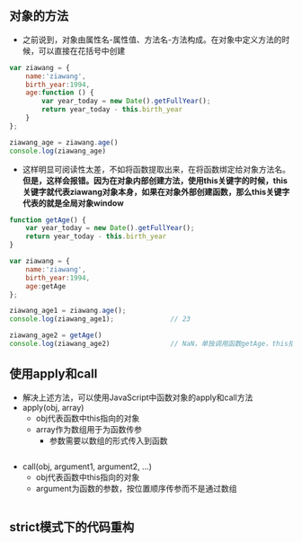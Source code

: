## 对象的方法
- 之前说到，对象由属性名-属性值、方法名-方法构成。在对象中定义方法的时候，可以直接在花括号中创建

```javascript
var ziawang = {
    name:'ziawang',
    birth_year:1994,
    age:function () {
        var year_today = new Date().getFullYear();
        return year_today - this.birth_year
    }
};

ziawang_age = ziawang.age()
console.log(ziawang_age)
```

- 这样明显可阅读性太差，不如将函数提取出来，在将函数绑定给对象方法名。**但是，这样会报错。因为在对象内部创建方法，使用this关键字的时候，this关键字就代表ziawang对象本身，如果在对象外部创建函数，那么this关键字代表的就是全局对象window**

```javascript
function getAge() {
    var year_today = new Date().getFullYear();
    return year_today - this.birth_year
}

var ziawang = {
    name:'ziawang',
    birth_year:1994,
    age:getAge
};

ziawang_age1 = ziawang.age();
console.log(ziawang_age1);				// 23

ziawang_age2 = getAge()
console.log(ziawang_age2)				// NaN，单独调用函数getAge，this指向window
```


## 使用apply和call
- 解决上述方法，可以使用JavaScript中函数对象的apply和call方法
- apply(obj, array)
	- obj代表函数中this指向的对象
	- array作为数组用于为函数传参
		- 参数需要以数组的形式传入到函数

```javascript


```


- call(obj, argument1, argument2, ...)
	- obj代表函数中this指向的对象
	- argument为函数的参数，按位置顺序传参而不是通过数组

```javascript

```



## strict模式下的代码重构
